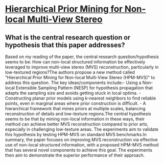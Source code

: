 # [Hierarchical Prior Mining for Non-local Multi-View Stereo](https://arxiv.org/abs/2303.09758)

## What is the central research question or hypothesis that this paper addresses?

Based on my reading of the paper, the central research question/hypothesis seems to be: How can non-local structured information be effectively leveraged to improve multi-view stereo (MVS) reconstruction, particularly in low-textured regions?The authors propose a new method called "Hierarchical Prior Mining for Non-local Multi-View Stereo (HPM-MVS)" to address this question. The key ideas/components include:- Using a Non-local Extensible Sampling Pattern (NESP) for hypothesis propagation that adapts the sampling size and avoids getting stuck in local optima. - Constructing planar prior models using k-nearest neighbors to find reliable points, even in marginal areas where prior construction is difficult. - A hierarchical framework that mines priors at multiple scales, balancing reconstruction of details and low-texture regions.The central hypothesis seems to be that by mining non-local information in these ways, their method can achieve better MVS reconstruction compared to prior arts, especially in challenging low-texture areas. The experiments aim to validate this hypothesis by testing HPM-MVS on standard MVS benchmarks.In summary, the paper focuses on improving MVS reconstruction via effective use of non-local structured information, with a proposed HPM-MVS method that has several novel components to achieve this goal. The experiments then aim to demonstrate the superior performance of their approach.
